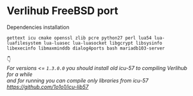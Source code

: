 # Verlihub FreeBSD port

Dependencies installation<br>
```
gettext icu cmake openssl zlib pcre python27 perl lua54 lua-luafilesystem lua-luasec lua-luasocket libgcrypt libsysinfo libexecinfo libmaxminddb dialog4ports bash mariadb103-server
```

:point_down: <br/>
_For versions <= `1.3.0.0` you should install old icu-57 to compiling Verlihub for a while_<br/>
_and for running you can compile only libraries from icu-57 https://github.com/1o1o1/icu-lib57_
